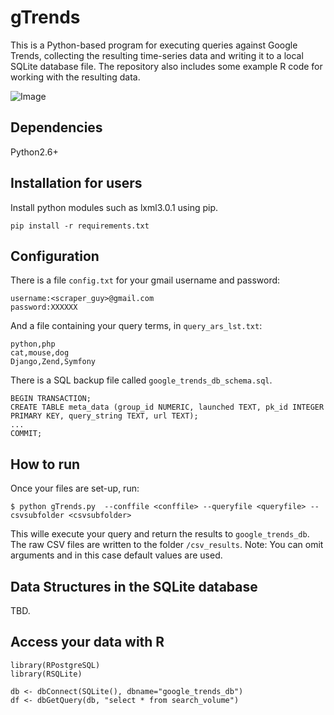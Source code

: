 gTrends 
=======

This is a Python-based program for executing queries against Google Trends, collecting the resulting time-series data and writing it to a local SQLite database file. 
The repository also includes some example R code for working with the resulting data. 

![Image](http://dl.dropboxusercontent.com/u/420874/permanent/example_search_results.png)


## Dependencies

Python2.6+

## Installation for users

Install python modules such as lxml3.0.1 using pip.

```
pip install -r requirements.txt
```

## Configuration 

There is a file `config.txt` for your gmail username and password: 

```
username:<scraper_guy>@gmail.com
password:XXXXXX
```

And a file containing your query terms, in `query_ars_lst.txt`: 
```
python,php
cat,mouse,dog
Django,Zend,Symfony
```

There is a SQL backup file called `google_trends_db_schema.sql`.
```
BEGIN TRANSACTION;
CREATE TABLE meta_data (group_id NUMERIC, launched TEXT, pk_id INTEGER PRIMARY KEY, query_string TEXT, url TEXT);
...
COMMIT;
```

## How to run 
Once your files are set-up, run: 

`` $ python gTrends.py  --conffile <conffile> --queryfile <queryfile> --csvsubfolder <csvsubfolder> ``

This wille execute your query and return the results to `google_trends_db`. 
The raw CSV files are written to the folder `/csv_results`. 
Note: You can omit arguments and in this case default values are used.
  
## Data Structures in the SQLite database 

TBD.  

## Access your data with R 

```
library(RPostgreSQL)
library(RSQLite)
   
db <- dbConnect(SQLite(), dbname="google_trends_db")
df <- dbGetQuery(db, "select * from search_volume") 
```

